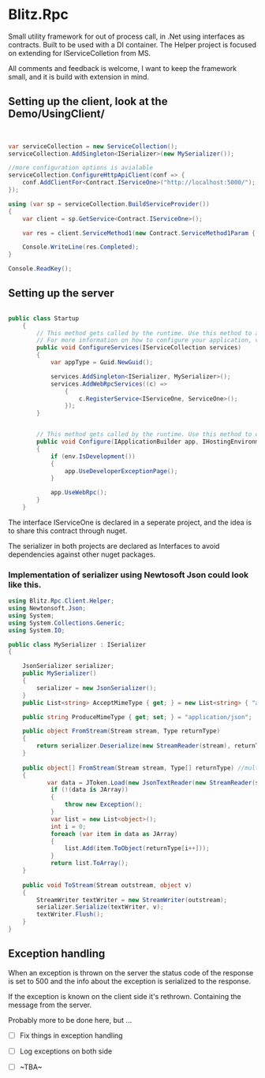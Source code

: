 # Blitz.Rpc

Small utility framework for  out of process call, in .Net using interfaces as contracts. 
Built to be used with a DI container. The Helper project is focused on extending for IServiceColletion from MS. 


All comments and feedback is welcome, I want to keep the framework small, and it is build with extension in mind. 



## Setting up the client, look at the Demo/UsingClient/

```csharp

    
var serviceCollection = new ServiceCollection();
serviceCollection.AddSingleton<ISerializer>(new MySerializer());

//more configuration options is avialable
serviceCollection.ConfigureHttpApiClient(conf => {
    conf.AddClientFor<Contract.IServiceOne>("http://localhost:5000/");
});

using (var sp = serviceCollection.BuildServiceProvider())
{
    var client = sp.GetService<Contract.IServiceOne>();

    var res = client.ServiceMethod1(new Contract.ServiceMethod1Param { NumberOfTasks = 25 });

    Console.WriteLine(res.Completed);
}

Console.ReadKey();

```


## Setting up the server

```csharp

public class Startup
    {
        // This method gets called by the runtime. Use this method to add services to the container.
        // For more information on how to configure your application, visit https://go.microsoft.com/fwlink/?LinkID=398940
        public void ConfigureServices(IServiceCollection services)
        {
            var appType = Guid.NewGuid();

            services.AddSingleton<ISerializer, MySerializer>();
            services.AddWebRpcServices((c) =>
                {
                    c.RegisterService<IServiceOne, ServiceOne>();
                });
        }


        // This method gets called by the runtime. Use this method to configure the HTTP request pipeline.
        public void Configure(IApplicationBuilder app, IHostingEnvironment env)
        {
            if (env.IsDevelopment())
            {
                app.UseDeveloperExceptionPage();
            }

            app.UseWebRpc();
        }
    }
```

The interface IServiceOne is declared in a seperate project, and the idea is to share this contract through nuget. 

The serializer in both projects are declared as Interfaces to avoid dependencies against other nuget packages. 

### Implementation of serializer using Newtosoft Json could look like this. 
```csharp
using Blitz.Rpc.Client.Helper;
using Newtonsoft.Json;
using System;
using System.Collections.Generic;
using System.IO;

public class MySerializer : ISerializer
{

    JsonSerializer serializer;
    public MySerializer()
    {
        serializer = new JsonSerializer();
    }
    public List<string> AcceptMimeType { get; } = new List<string> { "application/json", "text/json" };

    public string ProduceMimeType { get; set; } = "application/json";

    public object FromStream(Stream stream, Type returnType)
    {
        return serializer.Deserialize(new StreamReader(stream), returnType);
    }
    
    public object[] FromStream(Stream stream, Type[] returnType) //multiparam.. 
    {
           var data = JToken.Load(new JsonTextReader(new StreamReader(stream)));
            if (!(data is JArray))
            {
                throw new Exception();
            }
            var list = new List<object>();
            int i = 0;
            foreach (var item in data as JArray)
            {
                list.Add(item.ToObject(returnType[i++]));
            }
            return list.ToArray();
    }
    
    public void ToStream(Stream outstream, object v)
    {
        StreamWriter textWriter = new StreamWriter(outstream);
        serializer.Serialize(textWriter, v);
        textWriter.Flush();
    }
}
```

## Exception handling
When an exception is thrown on the server the status code of the response is set to 500 and the info about the exception is serialized to the response. 

If the exception is known on the client side it's rethrown. Containing the message from the server. 

Probably more to be done here, but ...

* [ ] Fix things in exception handling
* [ ] Log exceptions on both side
* [ ] ~TBA~


